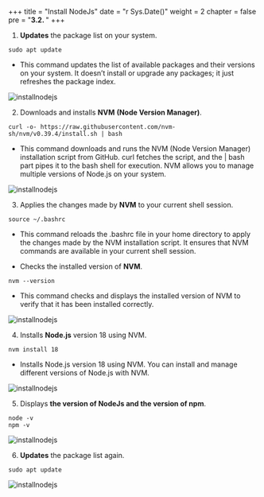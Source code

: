 +++
title = "Install NodeJs"
date = "r Sys.Date()"
weight = 2
chapter = false
pre = "<b>3.2. </b>"
+++

1. **Updates** the package list on your system.
```
sudo apt update
```

- This command updates the list of available packages and their versions on your system. It doesn’t install or upgrade any packages; it just refreshes the package index.

![installnodejs](/Deploying-a-Multi-Model-and-Multi-RAG-Powered-Chatbot-Using-AWS-CDK-on-AWS/images/3-setupproject/2-installnodejs/001-2-installnodejs.png?width=90pc)



2. Downloads and installs **NVM** **(Node Version Manager)**.
```
curl -o- https://raw.githubusercontent.com/nvm-sh/nvm/v0.39.4/install.sh | bash
```

- This command downloads and runs the NVM (Node Version Manager) installation script from GitHub. curl fetches the script, and the | bash part pipes it to the bash shell for execution. NVM allows you to manage multiple versions of Node.js on your system.


![installnodejs](/Deploying-a-Multi-Model-and-Multi-RAG-Powered-Chatbot-Using-AWS-CDK-on-AWS/images/3-setupproject/2-installnodejs/002-2-installnodejs.png?width=90pc)

3. Applies the changes made by **NVM** to your current shell session.

```
source ~/.bashrc
```

- This command reloads the .bashrc file in your home directory to apply the changes made by the NVM installation script. It ensures that NVM commands are available in your current shell session.

- Checks the installed version of **NVM**.
```
nvm --version
```

   - This command checks and displays the installed version of NVM to verify that it has been installed correctly.

![installnodejs](/Deploying-a-Multi-Model-and-Multi-RAG-Powered-Chatbot-Using-AWS-CDK-on-AWS/images/3-setupproject/2-installnodejs/003-2-installnodejs.png?width=90pc)

4. Installs **Node.js** version 18 using NVM.
```
nvm install 18
```

- Installs Node.js version 18 using NVM. You can install and manage different versions of Node.js with NVM.

![installnodejs](/Deploying-a-Multi-Model-and-Multi-RAG-Powered-Chatbot-Using-AWS-CDK-on-AWS/images/3-setupproject/2-installnodejs/004-2-installnodejs.png?width=90pc)

5. Displays **the version of NodeJs and the version of npm**.
```
node -v
npm -v
```

![installnodejs](/Deploying-a-Multi-Model-and-Multi-RAG-Powered-Chatbot-Using-AWS-CDK-on-AWS/images/3-setupproject/2-installnodejs/005-2-installnodejs.png?width=90pc)

6. **Updates** the package list again.
```
sudo apt update
```

![installnodejs](/Deploying-a-Multi-Model-and-Multi-RAG-Powered-Chatbot-Using-AWS-CDK-on-AWS/images/3-setupproject/2-installnodejs/006-2-installnodejs.png?width=90pc)